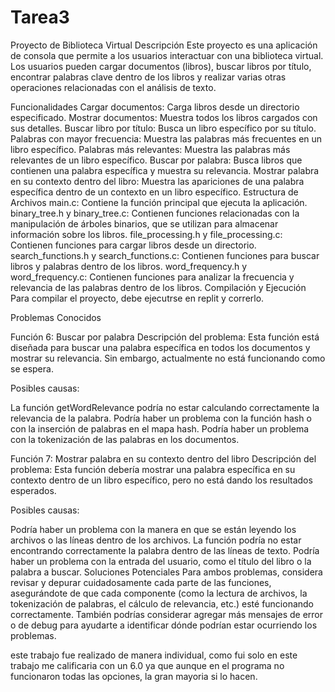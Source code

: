 # Tarea3
Proyecto de Biblioteca Virtual
Descripción
Este proyecto es una aplicación de consola que permite a los usuarios interactuar con una biblioteca virtual. Los usuarios pueden cargar documentos (libros), buscar libros por título, encontrar palabras clave dentro de los libros y realizar varias otras operaciones relacionadas con el análisis de texto.

Funcionalidades
Cargar documentos: Carga libros desde un directorio especificado.
Mostrar documentos: Muestra todos los libros cargados con sus detalles.
Buscar libro por título: Busca un libro específico por su título.
Palabras con mayor frecuencia: Muestra las palabras más frecuentes en un libro específico.
Palabras más relevantes: Muestra las palabras más relevantes de un libro específico.
Buscar por palabra: Busca libros que contienen una palabra específica y muestra su relevancia.
Mostrar palabra en su contexto dentro del libro: Muestra las apariciones de una palabra específica dentro de un contexto en un libro específico.
Estructura de Archivos
main.c: Contiene la función principal que ejecuta la aplicación.
binary_tree.h y binary_tree.c: Contienen funciones relacionadas con la manipulación de árboles binarios, que se utilizan para almacenar información sobre los libros.
file_processing.h y file_processing.c: Contienen funciones para cargar libros desde un directorio.
search_functions.h y search_functions.c: Contienen funciones para buscar libros y palabras dentro de los libros.
word_frequency.h y word_frequency.c: Contienen funciones para analizar la frecuencia y relevancia de las palabras dentro de los libros.
Compilación y Ejecución
Para compilar el proyecto, debe ejecutrse en replit y correrlo.

Problemas Conocidos

Función 6: Buscar por palabra
Descripción del problema:
Esta función está diseñada para buscar una palabra específica en todos los documentos y mostrar su relevancia. Sin embargo, actualmente no está funcionando como se espera.

Posibles causas:

La función getWordRelevance podría no estar calculando correctamente la relevancia de la palabra.
Podría haber un problema con la función hash o con la inserción de palabras en el mapa hash.
Podría haber un problema con la tokenización de las palabras en los documentos.

Función 7: Mostrar palabra en su contexto dentro del libro
Descripción del problema:
Esta función debería mostrar una palabra específica en su contexto dentro de un libro específico, pero no está dando los resultados esperados.

Posibles causas:

Podría haber un problema con la manera en que se están leyendo los archivos o las líneas dentro de los archivos.
La función podría no estar encontrando correctamente la palabra dentro de las líneas de texto.
Podría haber un problema con la entrada del usuario, como el título del libro o la palabra a buscar.
Soluciones Potenciales
Para ambos problemas, considera revisar y depurar cuidadosamente cada parte de las funciones, asegurándote de que cada componente (como la lectura de archivos, la tokenización de palabras, el cálculo de relevancia, etc.) esté funcionando correctamente. También podrías considerar agregar más mensajes de error o de debug para ayudarte a identificar dónde podrían estar ocurriendo los problemas.

este trabajo fue realizado de manera individual, como fui solo en este trabajo me calificaria con un 6.0 ya que aunque en el programa no funcionaron todas las opciones, la gran mayoria si lo hacen.
